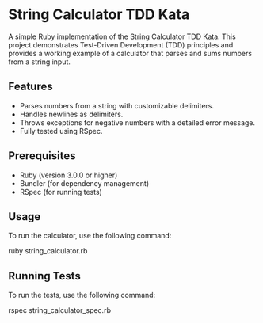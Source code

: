 # String Calculator TDD Kata
A simple Ruby implementation of the String Calculator TDD Kata. This project demonstrates Test-Driven Development (TDD) principles and provides a working example of a calculator that parses and sums numbers from a string input.

## Features
- Parses numbers from a string with customizable delimiters.
- Handles newlines as delimiters.
- Throws exceptions for negative numbers with a detailed error message.
- Fully tested using RSpec.

## Prerequisites
- Ruby (version 3.0.0 or higher)
- Bundler (for dependency management)
- RSpec (for running tests)

## Usage
To run the calculator, use the following command:

ruby string_calculator.rb

## Running Tests
To run the tests, use the following command:

rspec string_calculator_spec.rb
